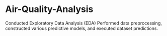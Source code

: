 # Air-Quality-Analysis
Conducted Exploratory Data Analysis (EDA) Performed data preprocessing, constructed various predictive models, and executed dataset predictions.
